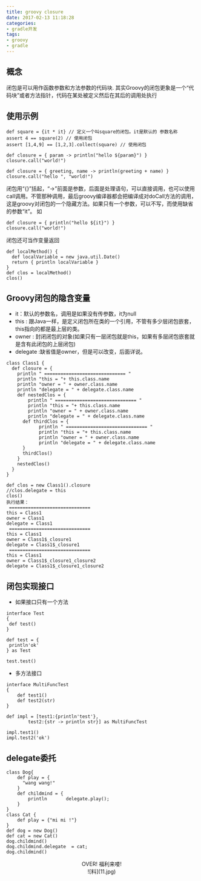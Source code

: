 ```yaml
---
title: groovy closure
date: 2017-02-13 11:18:28
categories:
- gradle开发
tags: 
- groovy
- gradle
---
```


## 概念

闭包是可以用作函数参数和方法参数的代码块. 其实Groovy的闭包更象是一个“代码块”或者方法指针，代码在某处被定义然后在其后的调用处执行

## 使用示例

```
def square = {it * it} // 定义一个叫square的闭包。it是默认的 参数名称
assert 4 == square(2) // 使用闭包
assert [1,4,9] == [1,2,3].collect(square) // 使用闭包

def closure = { param -> println("hello ${param}") }
closure.call("world!")
 
def closure = { greeting, name -> println(greeting + name) }
closure.call("hello ", "world!")

```

闭包用“{}”括起，“->”前面是参数，后面是处理语句，可以直接调用，也可以使用call调用。不管那种调用，最后groovy编译器都会把编译成对doCall方法的调用，这是groovy对闭包的一个隐藏方法。如果只有一个参数，可以不写，而使用缺省的参数“it”。 如

```
def closure = { println("hello ${it}") }
closure.call("world!")
```

闭包还可当作变量返回

```
def localMethod() {
  def localVariable = new java.util.Date()
  return { println localVariable }
}
def clos = localMethod()
clos() 
```

## Groovy闭包的隐含变量

* it：默认的参数名，调用是如果没有传参数，it为null
* this : 跟Java一样，是定义闭包所在类的一个引用，不管有多少层闭包嵌套，this指向的都是最上层的类。
* owner : 封闭闭包的对象(如果只有一层闭包就是this，如果有多层闭包嵌套就是含有此闭包的上层闭包)
* delegate :缺省值是owner，但是可以改变，后面详说。

```
class Class1 {
  def closure = {
    println " ============================== "
    println "this = "+ this.class.name
    println "owner = " + owner.class.name
    println "delegate = " + delegate.class.name
    def nestedClos = {
        println " ============================== "
        println "this = "+ this.class.name
        println "owner = " + owner.class.name
        println "delegate = " + delegate.class.name
      def thirdClos = {
            println " ============================== "
            println "this = "+ this.class.name
            println "owner = " + owner.class.name
            println "delegate = " + delegate.class.name
      }
      thirdClos()  
    }
    nestedClos()
  }
}
 
def clos = new Class1().closure
//clos.delegate = this
clos()
执行结果：
 ============================== 
this = Class1
owner = Class1
delegate = Class1
 ============================== 
this = Class1
owner = Class1$_closure1
delegate = Class1$_closure1
 ============================== 
this = Class1
owner = Class1$_closure1_closure2
delegate = Class1$_closure1_closure2
```

## 闭包实现接口

* 如果接口只有一个方法

```
interface Test
{
 def test()
}

def test = {
 println'ok'
} as Test

test.test()
```

* 多方法接口

```
interface MultiFuncTest
{
    def test1()
    def test2(str)
}
 
def impl = [test1:{println'test'},
        test2:{str -> println str}] as MultiFuncTest

impl.test1()
impl.test2('ok')
```

## delegate委托

```
class Dog{
    def play = {
      "wang wang!"
    }
    def childmind = {
        println       delegate.play();      
    }
}
class Cat {
    def play = {"mi mi !"}
}
def dog = new Dog()
def cat = new Cat()
dog.childmind()
dog.childmind.delegate  = cat;
dog.childmind()
```
<center>OVER! 福利来喽!</center >
<center>![料](11.jpg)</center >
